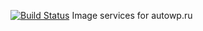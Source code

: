 [![Build Status](https://travis-ci.org/autowp/image.svg?branch=master)](https://travis-ci.org/autowp/image)
Image services for autowp.ru
